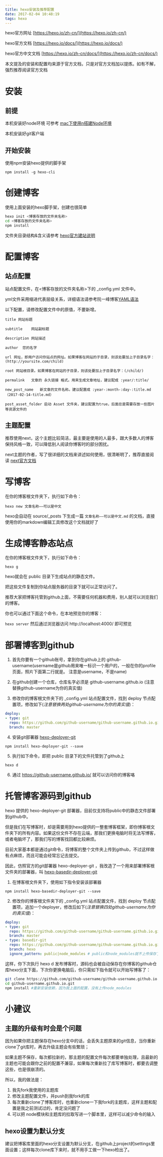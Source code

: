 ```yaml
---
title: hexo安装及推荐配置
date: 2017-02-04 10:48:19
tags: hexo
---
```


hexo官方网址 [https://hexo.io/zh-cn/](https://hexo.io/zh-cn/)

hexo官方文档 [https://hexo.io/docs/](https://hexo.io/docs/)

hexo官方中文文档 [https://hexo.io/zh-cn/docs/](https://hexo.io/zh-cn/docs/)

本文提及的安装和配置均来源于官方文档，只是对官方文档加以提炼。如有不解，强烈推荐阅读官方文档

# 安装
## 前提
本机安装好node环境 可参考 [mac下使用n搭建Node环境](2017/2017-02-06-mac下使用n搭建Node环境/)

本机安装好git客户端

## 开始安装
使用npm安装hexo提供的脚手架

` npm install -g hexo-cli `

<!-- more -->

# 创建博客
使用上面安装的hexo脚手架，创建也很简单

```  bash
hexo init <博客存放的文件夹名称>
cd <博客存放的文件夹名称>
npm install
```
文件夹目录结构&含义请参考 [hexo官方建站说明](https://hexo.io/zh-cn/docs/setup.html)

# 配置博客
## 站点配置
站点配置文件，在<博客存放的文件夹名称>下的 \_config.yml 文件中。

yml文件采用缩进代表层级关系，详细语法请参考阮一峰博客[YAML语法](http://www.ruanyifeng.com/blog/2016/07/yaml.html?f=tt)

以下配置，请修改配置文件中的原值，不要新增。

```
title 网站标题

subtitle	网站副标题

description	网站描述

author	您的名字

url	网址，即用户访问你站点的网址。如果博客在网站的子目录，则该处要加上子目录名字：(http://yoursite.com/child)

root 网站根目录。如果博客在网站的子目录，则该处要加上子目录名字：(/child/)

permalink	文章的 永久链接 格式。用来生成文章地址，建议配成 :year/:title/

new_post_name	新文章的文件名称。建议配置成 :year-:month-:day-:title.md （2017-02-14-title.md）

post_asset_folder 启动 Asset 文件夹，建议配置为true，后面总是需要存放一些图片等资源文件的
```

## 主题配置
推荐使用next，这个主题比较简洁，最主要是使用的人最多，跟大多数人的博客保持风格一致，可以降低别人阅读你博客时的部分困扰。

next主题的作者，写了很详细的文档来讲述如何使用，很清晰明了，推荐直接阅读
[next官方文档](http://theme-next.iissnan.com/getting-started.html)

# 写博客
在你的博客根文件夹下，执行如下命令：

` hexo new 文章名称——可以是中文 `

hexo会自动在 source/_posts 下生成一篇 `文章名称——可以是中文.md` 的文档，直接使用你的markdown编辑工具修改这个文档就好了

# 生成博客静态站点
在你的博客根文件夹下，执行如下命令：

` hexo g `

hexo就会在 public 目录下生成站点的静态文件。 

把这些文件复制到你站点服务器的目录下就可以正常访问了。

推荐大家把博客托管到github上面，不需要任何机器和费用，别人就可以浏览我们的博客。

你也可以通过下面这个命令，在本地预览你的博客：

` hexo server ` 然后通过浏览器访问 http://localhost:4000/ 即可预览

# 部署博客到github
1. 首先你要有一个github账号，拿到你在github上的 github-username(username是github用来唯一标识一个用户的，一般在你的profile页面，照片下面第二行就是。 注意是username，不是name)

2. 在github创建一个仓库，仓库名字必须是 github-username.github.io (注意替换github-username为你的真实值)

3. 修改你的博客根文件夹下的 \_config.yml 站点配置文件，找到 deploy 节点配置项，修改如下(_注意替换两处github-username为你的真实值_)：

  ``` yaml
  deploy:
  - type: git
    repo: https://github.com/github-username/github-username.github.io.git
    branch: master
  ```
  
4. 安装git部署器 [hexo-deployer-git](https://github.com/hexojs/hexo-deployer-git)
  
  ` npm install hexo-deployer-git --save `
  
5. 执行如下命令，即把 public 目录下的文件托管到了github上

 ` hexo d `
 
6. 通过 https://github-username.github.io/ 就可以访问你的博客咯

# 托管博客源码到github
hexo 提供的 hexo-deployer-git 部署器，目前仅支持将public中的静态文件部署到github中。

但是我们在写博客时，却是需要用到hexo提供的一整套博客框架，即你博客根文件夹下的所有内容。如果这份文件不存在云端，那我们更换电脑时将无法写博客，或者电脑坏了，那我们写的博客找回都比较麻烦。

目前大家基本都是通过git命令，将博客的整个文件夹上传到github，不过这样做有点麻烦，而且可能会经常忘记去提交。

因此，仿照官方的git部署器 hexo-deployer-git ，我改造了一个用来部署博客根文件夹的部署器，叫 [hexo-basedir-deployer-git](https://github.com/zhenghonglei/hexo-basedir-deployer-git)

1. 在博客根文件夹下，使用如下指令安装该部署器

  ` npm install hexo-basedir-deployer-git --save `

2. 修改你的博客根文件夹下的 \_config.yml 站点配置文件，找到 deploy 节点配置项，追加一个deployer，修改后如下(_注意替换四处github-username为你的真实值_)：

  ``` yaml
  deploy:
  - type: git
    repo: https://github.com/github-username/github-username.github.io.git
    branch: master
  - type: basedir-git
    repo: https://github.com/github-username/github-username.github.io.git
    branch: hexo
    ignore_pattern: public|node_modules # public和node_modules就不上传保存了
  ```
  
这样，你下次执行 hexo d 发布博客时，源码也会被自动保存在你博客的github仓库hexo分支下面，下次你更换电脑后，你只需如下指令就可以开始写博客了：

``` bash
git clone https://github.com/github-username/github-username.github.io.git
cd github-username.github.io.git
npm install #重新安装依赖，因为我上面的配置，没有上传node_modules
```

# 小建议
## 主题的升级有时会是个问题
因为如果你把主题保存在hexo分支中的话，会丢失主题原来的git信息，当你重新clone了git库时，再去升级主题会有些繁琐；

如果主题不保存，每次都拉新的，那主题的配置文件每次都要单独处理，且最新的主题也可能会跟你之前的配置不兼容，如果每次重新拉了库写博客时，都要去调整这些，也是很崩溃的。

所以，我的做法是：

1. 我先fork我使用的主题库
2. 修改主题配置文件，并push到我fork的库
3. 每次重新clone了博客库时，也重新clone一下我fork的主题库，这样主题和配置是我之前测试过的，肯定没问题了
4. 可以把 node模块和主题库的拉取写进一个脚本里，这样可以减少命令的输入

## hexo设置为默认分支
建议把博客库里面的hexo分支设置为默认分支，在github上project的settings里面设置；这样每次clone库下来时，就不用手工做一下hexo检出了。